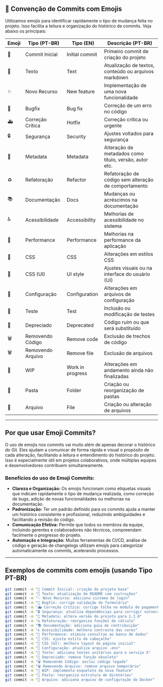 ## 🚀 Convenção de Commits com Emojis

Utilizamos emojis para identificar rapidamente o tipo de mudança feita no projeto. Isso facilita a leitura e organização do histórico de commits. Veja abaixo os principais:

| Emoji | Tipo (PT-BR)         | Tipo (EN)             | Descrição (PT-BR)                                          |
|-------|----------------------|-----------------------|------------------------------------------------------------|
| 🎉    | Commit Inicial       | Initial commit        | Primeiro commit de criação do projeto                      |
| 📝    | Texto                | Text                  | Atualização de textos, conteúdo ou arquivos markdown       |
| ✨    | Novo Recurso         | New feature           | Implementação de uma nova funcionalidade                   |
| 🐛    | Bugfix               | Bug fix               | Correção de um erro no código                              |
| 🚑    | Correção Crítica     | Hotfix                | Correção crítica ou urgente                                |
| 🔒    | Segurança            | Security              | Ajustes voltados para segurança                            |
| 📇    | Metadata             | Metadata              | Alteração de metadados como título, versão, autor etc.    |
| ♻️    | Refatoração          | Refactor              | Refatoração de código sem alteração de comportamento       |
| 📚    | Documentação         | Docs                  | Mudanças ou acréscimos na documentação                     |
| ♿    | Acessibilidade       | Accessibility         | Melhorias de acessibilidade no sistema                     |
| 🐎    | Performance          | Performance           | Melhorias na performance da aplicação                      |
| 🎨    | CSS                  | CSS                   | Alterações em estilos CSS                                  |
| 💄    | CSS (UI)             | UI style              | Ajustes visuais ou na interface do usuário (UI)            |
| 🔧    | Configuração         | Configuration         | Alterações em arquivos de configuração                     |
| 🚨    | Teste                | Test                  | Inclusão ou modificação de testes                          |
| 💩    | Depreciado           | Deprecated            | Código ruim ou que será substituído                        |
| 🗑️    | Removendo Código     | Remove code           | Exclusão de trechos de código                              |
| 🗑️    | Removendo Arquivo    | Remove file           | Exclusão de arquivos                                       |
| 🚧    | WIP                  | Work in progress      | Alterações em andamento ainda não finalizadas              |
| 📁    | Pasta                | Folder                | Criação ou reorganização de pastas                         |
| 📄    | Arquivo              | File                  | Criação ou alteração de arquivos                           |

---

## Por que usar Emoji Commits?

O uso de emojis nos commits vai muito além de apenas decorar o histórico do Git. Eles ajudam a comunicar de forma rápida e visual o propósito de cada alteração, facilitando a leitura e entendimento do histórico do projeto. Isso é especialmente útil em projetos colaborativos, onde múltiplas equipes e desenvolvedores contribuem simultaneamente.

### Benefícios do uso de Emoji Commits:

- **Clareza e Organização:** Os emojis funcionam como etiquetas visuais que indicam rapidamente o tipo de mudança realizada, como correção de bugs, adição de novas funcionalidades ou melhorias na documentação.
- **Padronização:** Ter um padrão definido para os commits ajuda a manter um histórico consistente e profissional, reduzindo ambiguidades e facilitando a revisão do código.
- **Comunicação Efetiva:** Permite que todos os membros da equipe, incluindo gerentes e colaboradores não técnicos, compreendam facilmente o progresso do projeto.
- **Automação e Integração:** Muitas ferramentas de CI/CD, análise de código e geração de changelogs utilizam emojis para categorizar automaticamente os commits, acelerando processos.

---

## Exemplos de commits com emojis (usando Tipo PT-BR)

```bash
git commit -m "🎉 Commit Inicial: criação do projeto base"
git commit -m "📝 Texto: atualização do README com instruções"
git commit -m "✨ Novo Recurso: adiciona sistema de login"
git commit -m "🐛 Bugfix: corrige validação do formulário"
git commit -m "🚑 Correção Crítica: corrige falha no módulo de pagamento"
git commit -m "🔒 Segurança: atualiza dependências para corrigir vulnerabilidades"
git commit -m "📇 Metadata: altera versão do projeto para 1.1.0"
git commit -m "♻️ Refatoração: reorganiza funções de cálculo"
git commit -m "📚 Documentação: adiciona guia de contribuição"
git commit -m "♿ Acessibilidade: melhora contraste das cores"
git commit -m "🐎 Performance: otimiza consultas ao banco de dados"
git commit -m "🎨 CSS: ajusta estilo do cabeçalho"
git commit -m "💄 CSS (UI): melhora layout da página inicial"
git commit -m "🔧 Configuração: atualiza arquivo .env"
git commit -m "🚨 Teste: adiciona testes unitários para o serviço X"
git commit -m "💩 Depreciado: remove função obsoleta"
git commit -m "🗑️ Removendo Código: exclui código legado"
git commit -m "🗑️ Removendo Arquivo: remove arquivo temporário"
git commit -m "🚧 WIP: implementa esqueleto da nova feature"
git commit -m "📁 Pasta: reorganiza estrutura de diretórios"
git commit -m "📄 Arquivo: adiciona arquivo de configuração do Docker"
